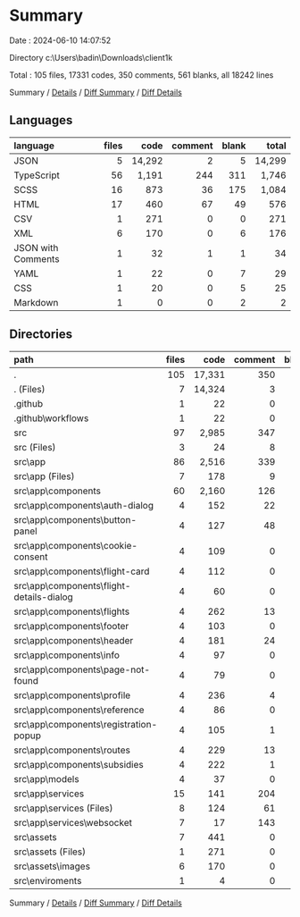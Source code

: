 # Summary

Date : 2024-06-10 14:07:52

Directory c:\\Users\\badin\\Downloads\\client1k

Total : 105 files,  17331 codes, 350 comments, 561 blanks, all 18242 lines

Summary / [Details](details.md) / [Diff Summary](diff.md) / [Diff Details](diff-details.md)

## Languages
| language | files | code | comment | blank | total |
| :--- | ---: | ---: | ---: | ---: | ---: |
| JSON | 5 | 14,292 | 2 | 5 | 14,299 |
| TypeScript | 56 | 1,191 | 244 | 311 | 1,746 |
| SCSS | 16 | 873 | 36 | 175 | 1,084 |
| HTML | 17 | 460 | 67 | 49 | 576 |
| CSV | 1 | 271 | 0 | 0 | 271 |
| XML | 6 | 170 | 0 | 6 | 176 |
| JSON with Comments | 1 | 32 | 1 | 1 | 34 |
| YAML | 1 | 22 | 0 | 7 | 29 |
| CSS | 1 | 20 | 0 | 5 | 25 |
| Markdown | 1 | 0 | 0 | 2 | 2 |

## Directories
| path | files | code | comment | blank | total |
| :--- | ---: | ---: | ---: | ---: | ---: |
| . | 105 | 17,331 | 350 | 561 | 18,242 |
| . (Files) | 7 | 14,324 | 3 | 8 | 14,335 |
| .github | 1 | 22 | 0 | 7 | 29 |
| .github\\workflows | 1 | 22 | 0 | 7 | 29 |
| src | 97 | 2,985 | 347 | 546 | 3,878 |
| src (Files) | 3 | 24 | 8 | 12 | 44 |
| src\\app | 86 | 2,516 | 339 | 527 | 3,382 |
| src\\app (Files) | 7 | 178 | 9 | 27 | 214 |
| src\\app\\components | 60 | 2,160 | 126 | 387 | 2,673 |
| src\\app\\components\\auth-dialog | 4 | 152 | 22 | 29 | 203 |
| src\\app\\components\\button-panel | 4 | 127 | 48 | 32 | 207 |
| src\\app\\components\\cookie-consent | 4 | 109 | 0 | 18 | 127 |
| src\\app\\components\\flight-card | 4 | 112 | 0 | 30 | 142 |
| src\\app\\components\\flight-details-dialog | 4 | 60 | 0 | 12 | 72 |
| src\\app\\components\\flights | 4 | 262 | 13 | 43 | 318 |
| src\\app\\components\\footer | 4 | 103 | 0 | 23 | 126 |
| src\\app\\components\\header | 4 | 181 | 24 | 29 | 234 |
| src\\app\\components\\info | 4 | 97 | 0 | 13 | 110 |
| src\\app\\components\\page-not-found | 4 | 79 | 0 | 13 | 92 |
| src\\app\\components\\profile | 4 | 236 | 4 | 38 | 278 |
| src\\app\\components\\reference | 4 | 86 | 0 | 16 | 102 |
| src\\app\\components\\registration-popup | 4 | 105 | 1 | 22 | 128 |
| src\\app\\components\\routes | 4 | 229 | 13 | 18 | 260 |
| src\\app\\components\\subsidies | 4 | 222 | 1 | 51 | 274 |
| src\\app\\models | 4 | 37 | 0 | 3 | 40 |
| src\\app\\services | 15 | 141 | 204 | 110 | 455 |
| src\\app\\services (Files) | 8 | 124 | 61 | 68 | 253 |
| src\\app\\services\\websocket | 7 | 17 | 143 | 42 | 202 |
| src\\assets | 7 | 441 | 0 | 6 | 447 |
| src\\assets (Files) | 1 | 271 | 0 | 0 | 271 |
| src\\assets\\images | 6 | 170 | 0 | 6 | 176 |
| src\\enviroments | 1 | 4 | 0 | 1 | 5 |

Summary / [Details](details.md) / [Diff Summary](diff.md) / [Diff Details](diff-details.md)